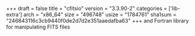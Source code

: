 +++
draft = false
title = "cfitsio"
version = "3.3.90-2"
categories = ['lib-extra']
arch = "x86_64"
size = "496748"
usize = "1784761"
sha1sum = "246843116c3cb9440f0de2d7d2e351aaedafba63"
+++
and Fortran library for manipulating FITS files